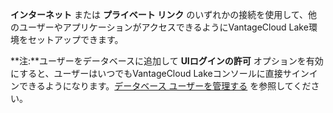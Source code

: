 **インターネット** または **プライベート リンク** のいずれかの接続を使用して、他のユーザーやアプリケーションがアクセスできるようにVantageCloud Lake環境をセットアップできます。

**注:**ユーザーをデータベースに追加して **UIログインの許可** オプションを有効にすると、ユーザーはいつでもVantageCloud Lakeコンソールに直接サインインできるようになります。[データベース ユーザーを管理する](wxe1659392685092.md) を参照してください。

